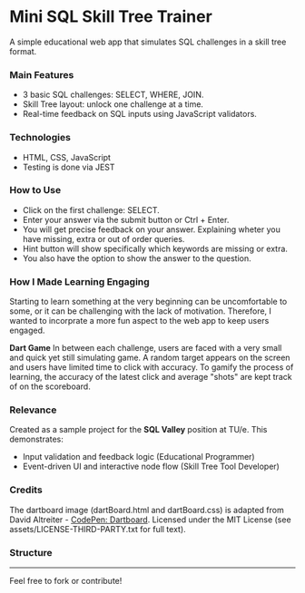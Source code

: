 # Mini SQL Skill Tree Trainer

A simple educational web app that simulates SQL challenges in a skill tree format.

###  Main Features
- 3 basic SQL challenges: SELECT, WHERE, JOIN.
- Skill Tree layout: unlock one challenge at a time.
- Real-time feedback on SQL inputs using JavaScript validators.

### Technologies
- HTML, CSS, JavaScript 
- Testing is done via JEST

### How to Use
- Click on the first challenge: SELECT.
- Enter your answer via the submit button or Ctrl + Enter.
- You will get precise feedback on your answer. Explaining wheter you have missing, extra or out of order queries.
- Hint button will show specifically which keywords are missing or extra.
- You also have the option to show the answer to the question.

### How I Made Learning Engaging

Starting to learn something at the very beginning can be uncomfortable to some, or it can be challenging with the lack of motivation. Therefore, I wanted to incorprate a more fun aspect to the web app to keep users engaged.

**Dart Game**
In between each challenge, users are faced with a very small and quick yet still simulating game. A random target appears on the screen and users have limited time to click with accuracy. To gamify the process of learning, the accuracy of the latest click and average "shots" are kept track of on the scoreboard.

### Relevance
Created as a sample project for the **SQL Valley** position at TU/e. This demonstrates:
- Input validation and feedback logic (Educational Programmer)
- Event-driven UI and interactive node flow (Skill Tree Tool Developer)

### Credits
The dartboard image (dartBoard.html and dartBoard.css) is adapted from David Altreiter - [CodePen: Dartboard](https://codepen.io/altreiter/pen/XzQeGJ). Licensed under the MIT License (see assets/LICENSE-THIRD-PARTY.txt for full text).

### Structure

---

Feel free to fork or contribute!
